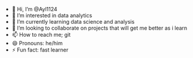 - 👋 Hi, I’m @Ayl1124
- 👀 I’m interested in data analytics
- 🌱 I’m currently learning data science and analysis
- 💞️ I’m looking to collaborate on projects that will get me better as i learn
- 📫 How to reach me; git
- 😄 Pronouns: he/him
- ⚡ Fun fact: fast learner

<!---
Ayl1124/Ayl1124 is a ✨ special ✨ repository because its `README.md` (this file) appears on your GitHub profile.
You can click the Preview link to take a look at your changes.
--->
